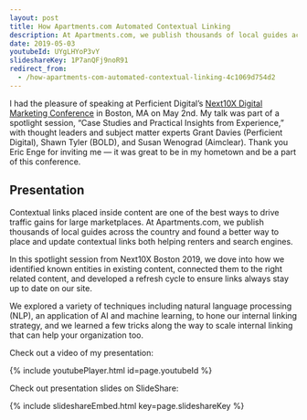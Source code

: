 ```yaml
---
layout: post
title: How Apartments.com Automated Contextual Linking
description: At Apartments.com, we publish thousands of local guides across the country and found a better way to place and update contextual links both helping renters and search engines.
date: 2019-05-03
youtubeId: UYgLHYoP3vY
slideshareKey: 1P7anQFj9noR91
redirect_from:
  - /how-apartments-com-automated-contextual-linking-4c1069d754d2
---
```


I had the pleasure of speaking at Perficient Digital’s [Next10X Digital Marketing Conference](https://next10x.perficientdigital.com/) in Boston, MA on May 2nd. My talk was part of a spotlight session, “Case Studies and Practical Insights from Experience,” with thought leaders and subject matter experts Grant Davies (Perficient Digital), Shawn Tyler (BOLD), and Susan Wenograd (Aimclear). Thank you Eric Enge for inviting me — it was great to be in my hometown and be a part of this conference.

## Presentation

Contextual links placed inside content are one of the best ways to drive traffic gains for large marketplaces. At Apartments.com, we publish thousands of local guides across the country and found a better way to place and update contextual links both helping renters and search engines.

In this spotlight session from Next10X Boston 2019, we dove into how we identified known entities in existing content, connected them to the right related content, and developed a refresh cycle to ensure links always stay up to date on our site.

We explored a variety of techniques including natural language processing (NLP), an application of AI and machine learning, to hone our internal linking strategy, and we learned a few tricks along the way to scale internal linking that can help your organization too.

Check out a video of my presentation:

{% include youtubePlayer.html id=page.youtubeId %}

Check out presentation slides on SlideShare:

{% include slideshareEmbed.html key=page.slideshareKey %}
